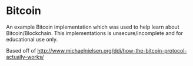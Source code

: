 # Bitcoin
An example Bitcoin implementation which was used to help learn about Bitcoin/Blockchain. This implementations is unsecure/incomplete and for educational use only.

Based off of http://www.michaelnielsen.org/ddi/how-the-bitcoin-protocol-actually-works/
